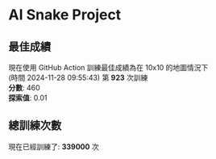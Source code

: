 
# AI Snake Project

## **最佳成績**
現在使用 GitHub Action 訓練最佳成績為在 10x10 的地圖情況下  
(時間 2024-11-28 09:55:43) 第 **923** 次訓練  
**分數**: 460  
**探索值**: 0.01

## 總訓練次數
現在已經訓練了: **339000** 次
